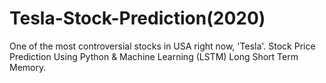 # Tesla-Stock-Prediction(2020)
One of the most controversial stocks in USA right now, 'Tesla'. Stock Price Prediction Using Python &amp; Machine Learning (LSTM) Long Short Term Memory.
